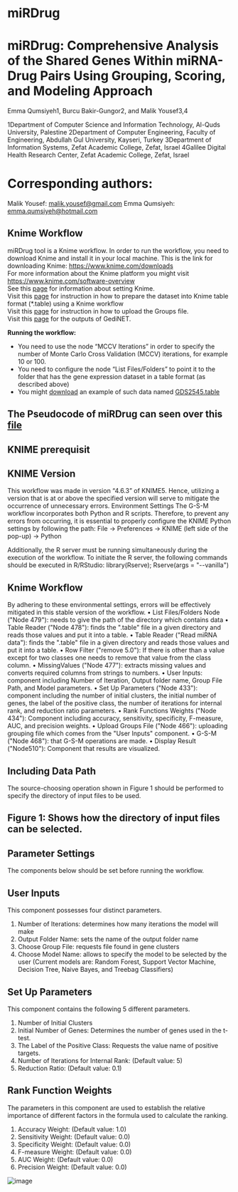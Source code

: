 # miRDrug
# miRDrug: Comprehensive Analysis of the Shared Genes Within miRNA-Drug Pairs Using Grouping, Scoring, and Modeling Approach
                                  
 Emma Qumsiyeh1,  Burcu Bakir-Gungor2,   and  Malik Yousef3,4

1Department of  Computer Science and Information Technology, Al-Quds University, Palestine
2Department of Computer Engineering, Faculty of Engineering, Abdullah Gul University, Kayseri, Turkey
3Department of Information Systems, Zefat Academic College, Zefat, Israel
4Galilee Digital Health Research Center, Zefat Academic College, Zefat, Israel

# Corresponding authors:
Malik Yousef: malik.yousef@gmail.com
Emma Qumsiyeh: emma.qumsiyeh@hotmail.com


## Knime Workflow
miRDrug tool is a Knime workflow. In order to run the workflow, you need to download Knime and install it in your local machine.
This is the link for downloading Knime: https://www.knime.com/downloads<br>
For more information about the Knime platform you might visit https://www.knime.com/software-overview <br>
See this [page](pages/SettingsKnime.md) for information about setting Knime.
<br>
Visit this [page](https://github.com/malikyousef/GediNET/blob/main/pages/TableFormat.md) for instruction in how to prepare the dataset into Knime table format (*.table) using a Knime workflow
<br>
Visit this [page](https://github.com/malikyousef/GediNET/blob/main/pages/GroupingFile.md) for instruction in how to upload the Groups file.  
Visit this [page](https://github.com/malikyousef/GediNET/blob/main/pages/outputs.md) for the outputs of GediNET.
<br> 

**Running the workflow:**

- You need to use the node “MCCV Iterations” in order to specify the number of Monte Carlo Cross Validation (MCCV) iterations, for example 10 or 100.
- You need to configure the node “List Files/Folders” to point it to the folder that has the gene expression dataset in a table format (as described above)
- You might [download](GDS4824.table) an example of such data named [GDS2545.table](GDS2545.table)<br>

## The  Pseudocode of miRDrug can seen over this [file](Pseudocode)


## KNIME prerequisit

## KNIME Version
This workflow was made in version “4.6.3” of KNIME5. Hence, utilizing a version that is at or above the specified version will serve to mitigate the occurrence of unnecessary errors.
Environment Settings
The G-S-M workflow incorporates both Python and R scripts. Therefore, to prevent any errors from occurring, it is essential to properly configure the KNIME Python settings by following the path: 
File -> Preferences -> KNIME (left side of the pop-up) -> Python

Additionally, the R server must be running simultaneously during the execution of the workflow. To initiate the R server, the following commands should be executed in R/RStudio:
library(Rserve);
Rserve(args = "--vanilla")

## Knime Workflow
By adhering to these environmental settings, errors will be effectively mitigated in this stable version of the workflow.
•	List Files/Folders Node ("Node 479"): needs to give the path of the directory which contains data
•	Table Reader ("Node 478"): finds the ".table" file in a given directory and reads those values and put it into a table.
•	Table Reader ("Read miRNA data"): finds the ".table" file in a given directory and reads those values and put it into a table.
•	Row Filter ("remove 5.0"): If there is other than a value except for two classes one needs to remove that value from the class column.
•	MissingValues ("Node 477"): extracts missing values and converts required columns from strings to numbers.
•	User Inputs: component including Number of Iteration, Output folder name, Group File Path, and Model parameters.
•	Set Up Parameters ("Node 433"): component including the number of initial clusters, the initial number of genes, the label of the positive class, the number of iterations for internal rank, and reduction ratio parameters.
•	Rank Functions Weights ("Node 434"): Component including accuracy, sensitivity, specificity, F-measure, AUC, and precision weights.
•	Upload Groups File ("Node 466"): uploading grouping file which comes from the "User Inputs" component.
•	G-S-M ("Node 468"): that G-S-M operations are made.
•	Display Result ("Node510"): Component that results are visualized.

## Including Data Path
The source-choosing operation shown in Figure 1 should be performed to specify the directory of input files to be used.
 
 
## Figure 1: Shows how the directory of input files can be selected.
## Parameter Settings
The components below should be set before running the workflow.

## User Inputs
This component possesses four distinct parameters.


1.	Number of Iterations: determines how many iterations the model will make
2.	Output Folder Name: sets the name of the output folder name
3.	Choose Group File: requests file found in gene clusters
4.	Choose Model Name: allows to specify the model to be selected by the user (Current models are: Random Forest, Support Vector Machine, Decision Tree, Naive Bayes, and Treebag Classifiers)

## Set Up Parameters
This component contains the following 5 different parameters.


1.	Number of Initial Clusters
2.	Initial Number of Genes: Determines the number of genes used in the t-test.
3.	The Label of the Positive Class: Requests the value name of positive targets.
4.	Number of Iterations for Internal Rank: (Default value: 5)
5.	Reduction Ratio: (Default value: 0.1)


## Rank Function Weights
The parameters in this component are used to establish the relative importance of different factors in the formula used to calculate the ranking.


1.	Accuracy Weight: (Default value: 1.0)
2.	Sensitivity Weight: (Default value: 0.0)
3.	Specificity Weight: (Default value: 0.0)
4.	F-measure Weight: (Default value: 0.0)
5.	AUC Weight: (Default value: 0.0)
6.	Precision Weight: (Default value: 0.0)





![image](https://github.com/user-attachments/assets/3b3134ff-8d9e-407f-98b5-7500c6cd28cd)

